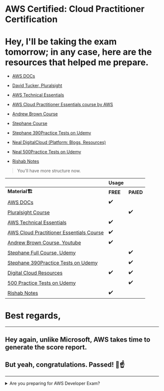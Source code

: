 # AWS Certified: Cloud Practitioner Certification

# Hey, I'll be taking the exam tomorrow; in any case, here are the resources that helped me prepare.

* [AWS DOCs](https://docs.aws.amazon.com/)
    
* [David Tucker, Pluralsight](https://www.pluralsight.com/paths/aws-certified-cloud-practitioner-clf-c01?exp=2)
    
* [AWS Technical Essentials](https://explore.skillbuilder.aws/learn/course/1851/play/45289/aws-technical-essentials)
    
* [AWS Cloud Practitioner Essentials course by AWS](https://explore.skillbuilder.aws/learn/course/9449/exam-prep-aws-certified-cloud-practitioner)
    
* [Andrew Brown Course](https://www.youtube.com/watch?v=SOTamWNgDKc)
    
* [Stephane Course](https://www.udemy.com/course/aws-certified-cloud-practitioner-new/)
    
* [Stephane 390Practice Tests on Udemy](https://www.udemy.com/course/practice-exams-aws-certified-cloud-practitioner/)
    
* [Neal DigitalCloud (Platform: Blogs, Resources)](https://digitalcloud.training/)
    
* [Neal 500Practice Tests on Udemy](https://www.udemy.com/course/aws-certified-cloud-practitioner-practice-exams-c/)
    
* [Rishab Notes](https://notes.rishab.cloud/aws-cloudpractitioner)
    

> You'll have more structure now.

|  | Usage |  |
| --- | --- | --- |
| **Material🏗️** | **FREE** | **PAIED** |
| [AWS DOCs](https://docs.aws.amazon.com/) | ✔️ |  |
| [Pluralsight Course](https://www.pluralsight.com/paths/aws-certified-cloud-practitioner-clf-c01?exp=2) |  | ✔️ |
| [AWS Technical Essentials](https://explore.skillbuilder.aws/learn/course/1851/play/45289/aws-technical-essentials) | ✔️ |  |
| [AWS Cloud Practitioner Essentials Course](https://explore.skillbuilder.aws/learn/course/9449/exam-prep-aws-certified-cloud-practitioner) | ✔️ |  |
| [Andrew Brown Course, Youtube](https://www.youtube.com/watch?v=SOTamWNgDKc) | ✔️ |  |
| [Stephane Full Course, Udemy](https://www.udemy.com/course/aws-certified-cloud-practitioner-new/) |  | ✔️ |
| [Stephane 390Practice Tests on Udemy](https://www.udemy.com/course/practice-exams-aws-certified-cloud-practitioner/) |  | ✔️ |
| [Digital Cloud Resources](https://digitalcloud.training/) | ✔️ | ✔️ |
| [500 Practice Tests on Udemy](https://www.udemy.com/course/aws-certified-cloud-practitioner-practice-exams-c/) |  | ✔️ |
| [Rishab Notes](https://notes.rishab.cloud/aws-cloudpractitioner) | ✔️ |  |

# Best regards,

---

## Hey again, unlike Microsoft, AWS takes time to generate the score report.

## But yeah, congratulations. Passed! 🚀☝️

---

<details>
<summary>Are you preparing for AWS Developer Exam?</summary>
<br />
Click on the post!
[<img src="https://cdn.hashnode.com/res/hashnode/image/upload/v1673382397427/38469fbb-0036-45c6-8428-92322c396b04.jpeg" />](https://blog.yahya-abulhaj.dev/aws-developer-exam-study-guide-resources-tips-and-strategies)
</details>